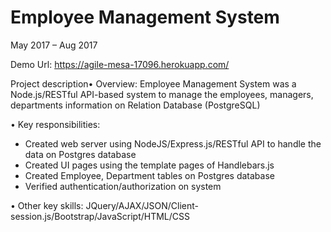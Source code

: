 # Employee Management System
May 2017 – Aug 2017

Demo Url: https://agile-mesa-17096.herokuapp.com/

Project description• Overview: Employee Management System was a Node.js/RESTful API-based system to manage the employees, managers, departments information on Relation Database (PostgreSQL)

• Key responsibilities:
- Created web server using NodeJS/Express.js/RESTful API to handle the data on Postgres database
- Created UI pages using the template pages of Handlebars.js
- Created Employee, Department tables on Postgres database 
- Verified authentication/authorization on system

• Other key skills: JQuery/AJAX/JSON/Client-session.js/Bootstrap/JavaScript/HTML/CSS

